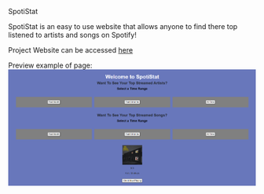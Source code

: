 SpotiStat

SpotiStat is an easy to use website that allows anyone to find there top listened to artists and songs on Spotify!

Project Website can be accessed [here]([https://spoti-stat.vercel.app/](https://spoti-stat.vercel.app))

Preview example of page:
![alt text](https://github.com/MatthewCurtis4/SpotiStat/blob/master/express/preview.png)
